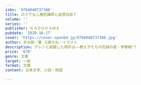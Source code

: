 ```yaml
---
isbn: '9784040737386'
title: ロクでなし魔術講師と追想日誌７
volume: ''
series: ''
publisher: ＫＡＤＯＫＡＷＡ
pubdate: '2020-10-17'
cover: 'https://cover.openbd.jp/9784040737386.jpg'
author: 羊太郎／著 三嶋ろね／イラスト
description: グレンと結婚した相手は――教え子たちの花嫁の座・争奪戦!?
price: '670'
genre: 文庫
target: 一般
format: 文庫
content: 日本文学、小説・物語

---
```

